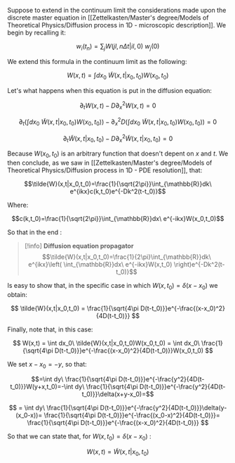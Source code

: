 Suppose to extend in the continuum limit the considerations made upon the discrete master equation in [[Zettelkasten/Master's degree/Models of Theoretical Physics/Diffusion process in 1D - microscopic description]]. We begin by recalling it:

$$ w_{i}(t_{n}) = \sum_j W(jl,n\Delta t|il,0)\ w_{j}(0) $$

We extend this formula in the continuum limit as the following:

$$ W(x,t) = \int dx_0\ \tilde{W}(x,t|x_0,t_0)W(x_0,t_0) $$

Let's what happens when this equation is put in the diffusion equation:

$$ \partial_tW(x,t)-D\partial_x^2W(x,t)=0 $$

$$ \partial_t \left(\int dx_0\ \tilde{W}(x,t|x_0,t_0)W(x_0,t_0)\right) - \partial_x^2D \left(\int dx_0\ \tilde{W}(x,t|x_0,t_0)W(x_0,t_0)\right) =0 $$

$$  \partial_t\tilde{W}(x,t|x_0,t_0)-D\partial_x^2\tilde{W}(x,t|x_0,t_0)=0  $$

Because $W(x_0,t_0)$ is an arbitrary function that doesn't depent on $x$ and $t$.
We then conclude, as we saw in [[Zettelkasten/Master's degree/Models of Theoretical Physics/Diffusion process in 1D - PDE resolution]], that:

$$\tilde{W}(x,t|x_0,t_0)=\frac{1}{\sqrt{2\pi}}\int_{\mathbb{R}}dk\ e^{ikx}c(k,t_0)e^{-Dk^2(t-t_0)}$$

Where:

$$c(k,t_0)=\frac{1}{\sqrt{2\pi}}\int_{\mathbb{R}}dx\ e^{-ikx}W(x_0,t_0)$$

So that in the end :

>[!info] **Diffusion equation propagator**
>$$\tilde{W}(x,t|x_0,t_0)=\frac{1}{2\pi}\int_{\mathbb{R}}dk\ e^{ikx}\left( \int_{\mathbb{R}}dx\ e^{-ikx}W(x,t_0) \right)e^{-Dk^2(t-t_0)}$$


Is easy to show that, in the specific case in which $W(x,t_0)=\delta(x-x_0)$ we obtain:

$$ \tilde{W}(x,t|x_0,t_0) = \frac{1}{\sqrt{4\pi D(t-t_0)}}e^{-\frac{(x-x_0)^2}{4D(t-t_0)}} $$

Finally, note that, in this case:

$$ W(x,t) = \int dx_0\ \tilde{W}(x,t|x_0,t_0)W(x_0,t_0) = \int dx_0\ \frac{1}{\sqrt{4\pi D(t-t_0)}}e^{-\frac{(x-x_0)^2}{4D(t-t_0)}}W(x_0,t_0) $$

We set $x-x_0 = -y$, so that:

$$=\int dy\ \frac{1}{\sqrt{4\pi D(t-t_0)}}e^{-\frac{y^2}{4D(t-t_0)}}W(y+x,t_0)=-\int dy\ \frac{1}{\sqrt{4\pi D(t-t_0)}}e^{-\frac{y^2}{4D(t-t_0)}}\delta(x+y-x_0)=$$

$$ = \int dy\ \frac{1}{\sqrt{4\pi D(t-t_0)}}e^{-\frac{y^2}{4D(t-t_0)}}\delta(y-(x_0-x))= \frac{1}{\sqrt{4\pi D(t-t_0)}}e^{-\frac{(x_0-x)^2}{4D(t-t_0)}}= \frac{1}{\sqrt{4\pi D(t-t_0)}}e^{-\frac{(x-x_0)^2}{4D(t-t_0)}} $$

So that we can state that, for  $W(x,t_0)=\delta(x-x_0)$ :

$$  W(x,t)= \tilde{W}(x,t|x_0,t_0)$$